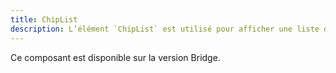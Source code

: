 ```yaml
---
title: ChipList
description: L’élément `ChipList` est utilisé pour afficher une liste de puces.
---
```


<doc-alert-bridge class="mb-8">

Ce composant est disponible sur la version Bridge.

</doc-alert-bridge>

<doc-tabs>

<doc-tab-item label="Utilisation">

<doc-usage name="chip-list"></doc-usage>

</doc-tab-item>

<doc-tab-item label="API">
<doc-api name="chip-list"></doc-api>
</doc-tab-item>

</doc-tabs>
